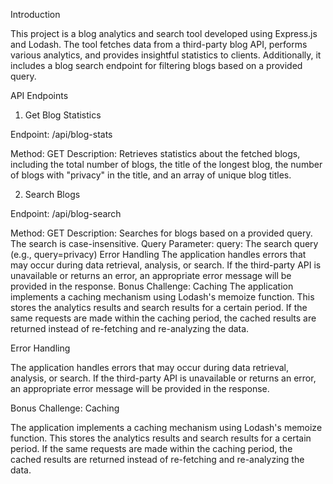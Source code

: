 Introduction

This project is a blog analytics and search tool developed using Express.js and Lodash. 
The tool fetches data from a third-party blog API, performs various analytics, and provides insightful statistics to clients. 
Additionally, it includes a blog search endpoint for filtering blogs based on a provided query.

API Endpoints

1. Get Blog Statistics

Endpoint: /api/blog-stats

Method: GET
Description: Retrieves statistics about the fetched blogs, including the total number of blogs, the title of the longest blog, the number of blogs with "privacy" in the title, and an array of unique blog titles.

2. Search Blogs

Endpoint: /api/blog-search

Method: GET
Description: Searches for blogs based on a provided query. The search is case-insensitive.
Query Parameter:
query: The search query (e.g., query=privacy)
Error Handling
The application handles errors that may occur during data retrieval, analysis, or search. If the third-party API is unavailable or returns an error, an appropriate error message will be provided in the response.
Bonus Challenge: Caching
The application implements a caching mechanism using Lodash's memoize function. This stores the analytics results and search results for a certain period. If the same requests are made within the caching period, the cached results are returned instead of re-fetching and re-analyzing the data.

Error Handling

The application handles errors that may occur during data retrieval, analysis, or search. If the third-party API is unavailable or returns an error, an appropriate error message will be provided in the response.

Bonus Challenge: Caching

The application implements a caching mechanism using Lodash's memoize function. This stores the analytics results and search results for a certain period. If the same requests are made within the caching period, the cached results are returned instead of re-fetching and re-analyzing the data.
